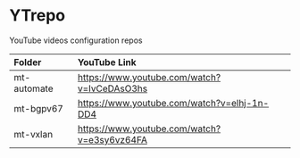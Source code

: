 # YTrepo
YouTube videos configuration repos

| **Folder** | **YouTube Link** |
|:-----------|:-----------------|
|mt-automate| https://www.youtube.com/watch?v=IvCeDAsO3hs |
| mt-bgpv67 | https://www.youtube.com/watch?v=elhj-1n-DD4 | 
| mt-vxlan | https://www.youtube.com/watch?v=e3sy6vz64FA |

